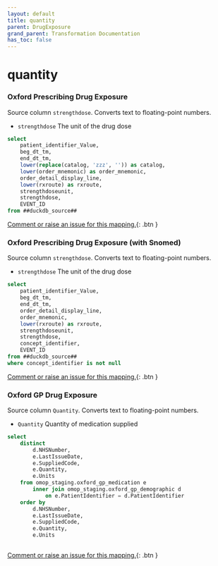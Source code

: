 ```yaml
---
layout: default
title: quantity
parent: DrugExposure
grand_parent: Transformation Documentation
has_toc: false
---
```

# quantity
### Oxford Prescribing Drug Exposure
Source column  `strengthdose`.
Converts text to floating-point numbers.

* `strengthdose` The unit of the drug dose 

```sql
select
	patient_identifier_Value,
	beg_dt_tm,
	end_dt_tm,
	lower(replace(catalog, 'zzz', '')) as catalog,
	lower(order_mnemonic) as order_mnemonic,
	order_detail_display_line,
	lower(rxroute) as rxroute,
	strengthdoseunit,
	strengthdose,
	EVENT_ID
from ##duckdb_source##
```


[Comment or raise an issue for this mapping.](https://github.com/answerdigital/oxford-omop-data-mapper/issues/new?title=OMOP%20DrugExposure%20table%20quantity%20field%20Oxford%20Prescribing%20Drug%20Exposure%20mapping){: .btn }
### Oxford Prescribing Drug Exposure (with Snomed)
Source column  `strengthdose`.
Converts text to floating-point numbers.

* `strengthdose` The unit of the drug dose 

```sql
select
	patient_identifier_Value,
	beg_dt_tm,
	end_dt_tm,
	order_detail_display_line,
	order_mnemonic,
	lower(rxroute) as rxroute,
	strengthdoseunit,
	strengthdose,
	concept_identifier,
	EVENT_ID
from ##duckdb_source##
where concept_identifier is not null
```


[Comment or raise an issue for this mapping.](https://github.com/answerdigital/oxford-omop-data-mapper/issues/new?title=OMOP%20DrugExposure%20table%20quantity%20field%20Oxford%20Prescribing%20Drug%20Exposure%20(with%20Snomed)%20mapping){: .btn }
### Oxford GP Drug Exposure
Source column  `Quantity`.
Converts text to floating-point numbers.

* `Quantity` Quantity of medication supplied 

```sql
select
	distinct
		d.NHSNumber,
		e.LastIssueDate,
		e.SuppliedCode,
		e.Quantity,
		e.Units
	from omop_staging.oxford_gp_medication e
		inner join omop_staging.oxford_gp_demographic d
			on e.PatientIdentifier = d.PatientIdentifier
	order by
		d.NHSNumber,
		e.LastIssueDate,
		e.SuppliedCode,
		e.Quantity,
		e.Units
	
```


[Comment or raise an issue for this mapping.](https://github.com/answerdigital/oxford-omop-data-mapper/issues/new?title=OMOP%20DrugExposure%20table%20quantity%20field%20Oxford%20GP%20Drug%20Exposure%20mapping){: .btn }

